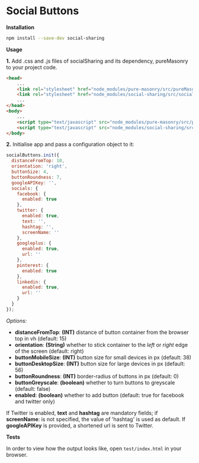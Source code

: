 # Social Buttons

**Installation**
```bash
npm install --save-dev social-sharing
```
**Usage**

**1.**
Add .css and .js files of socialSharing and its dependency, pureMasonry to your project code.
```html
<head>
	...
	<link rel="stylesheet" href="node_modules/pure-masonry/src/pureMasonry.min.css">
	<link rel="stylesheet" href="node_modules/social-sharing/src/socialSharing.min.css">
	...
</head>
<body>
	...
	<script type="text/javascript" src="node_modules/pure-masonry/src/pureMasonry.min.js"></script>
	<script type="text/javascript" src="node_modules/social-sharing/src/socialSharing.min.js"></script>
</body>
```
**2.**
Initialise app and pass a configuration object to it:
```javascript
socialButtons.init({
  distanceFromTop: 10,
  orientation: 'right',
  buttonSize: 4,
  buttonRoundness: 7,
  googleAPIKey: '',
  socials: {
    facebook: {
      enabled: true
    },
    twitter: {
      enabled: true,
      text: '',
      hashtag: '',
      screenName: ''
    },
    googleplus: {
      enabled: true,
      url: ''
    },
    pinterest: {
      enabled: true
    },
    linkedin: {
      enabled: true,
      url: ''
    }
  }
});
```

*Options:*
* **distanceFromTop**: **(INT)** distance of button container from the browser top in vh (default: 15)
* **orientation**: **(String)** whether to stick container to the *left* or *right* edge of the screen (default: right)
* **buttonMobileSize**: **(INT)** button size for small devices in px (default: 38)
* **buttonDesktopSize**: **(INT)** button size for large devices in px (default: 56)
* **buttonRoundness**: **(INT)** border-radius of buttons in px (default: 0)
* **buttonGreyscale**: **(boolean)** whether to turn buttons to greyscale (default: false)
* **enabled**: **(boolean)** whether to add button (default: true for facebook and twitter only)

If Twitter is enabled, **text** and **hashtag** are mandatory fields; if **screenName**: is not specified, the value of 'hashtag' is used as default. If **googleAPIKey** is provided, a shortened url is sent to Twitter.

**Tests**

In order to view how the output looks like, open `test/index.html` in your browser. 
